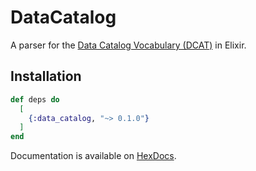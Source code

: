 # DataCatalog

A parser for the [Data Catalog Vocabulary (DCAT)](https://www.w3.org/TR/vocab-dcat/) in Elixir.

## Installation

```elixir
def deps do
  [
    {:data_catalog, "~> 0.1.0"}
  ]
end
```

Documentation is available on [HexDocs](https://hexdocs.pm/ex_data_catalog).
